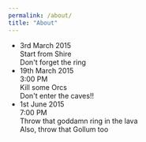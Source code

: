 ```yaml
---
permalink: /about/
title: "About"
---
```

<link href='//fonts.googleapis.com/css?family=Roboto:200,400,600' rel='stylesheet' type='text/css'>
<link href='/assets/css/style.css' rel='stylesheet' type='text/css'>
<div class="history-tl-container">
  <ul class="tl">
    <li class="tl-item" ng-repeat="item in retailer_history">
      <div class="timestamp">
        3rd March 2015
      </div>
      <div class="item-title">Start from Shire</div>
      <div class="item-detail">Don't forget the ring</div>
    </li>
    <li class="tl-item" ng-repeat="item in retailer_history">
      <div class="timestamp">
        19th March 2015<br> 3:00 PM
      </div>
      <div class="item-title">Kill some Orcs</div>
      <div class="item-detail">Don't enter the caves!!</div>
    </li>
    <li class="tl-item" ng-repeat="item in retailer_history">
      <div class="timestamp">
        1st June 2015<br> 7:00 PM
      </div>
      <div class="item-title">Throw that goddamn ring in the lava</div>
      <div class="item-detail">Also, throw that Gollum too</div>
    </li>

  </ul>

</div>


